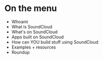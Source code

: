 # On the menu

* Whoami
* What is SoundCloud
* What's on SoundCloud
* Apps built on SoundCloud
* How can YOU build stuff using SoundCloud
* Examples + resources
* Roundup

<div class="sc_logo"></div>
